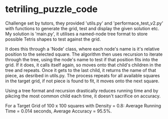 # tetriling_puzzle_code
Challenge set by tutors, they provided 'utils.py' and 'performace_test_v2.py' with functions to generate the grid, test and display the given solution etc.
My solution is 'main.py', it utilises a named-node tree format to store possible Tetris shapes to test against the grid.

It does this through a 'Node' class, where each node's name is it's relative position to the selected square.
The algorithm then uses recursion to iterate through the tree, using the node's name to test if that position fits into the grid. If it does, it calls itself again, so moves onto that child's children in the tree and repeats.
Once it gets to the last child, it returns the name of that piece, as desribed in utils.py.
The process repeats for all available squares in the target grid, if not piece is found to fit, it moves onto the next square.

Using a tree format and recursion drastically reduces running time and by pikcing the most common child each time, it doesn't sacrifice on accuracy.

For a Target Grid of 100 x 100 squares with Density = 0.8: Average Running Time = 0.014 seconds, Average Accuracy = 95.5%.
